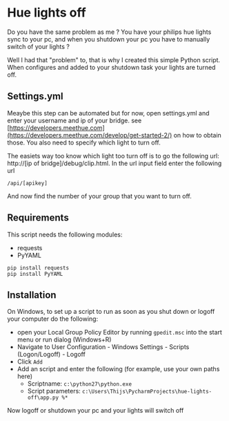# Hue lights off
Do you have the same problem as me ? You have your philips hue lights sync to your pc, 
and when you shutdown your pc you have to manually switch of your lights ? 

Well I had that "problem" to, that is why I created this simple Python script. When configures and added to your shutdown task your lights are turned off.

## Settings.yml

Meaybe this step can be automated but for now, open settings.yml and enter your username and ip of your bridge. see [https://developers.meethue.com](https://developers.meethue.com/develop/get-started-2/) on how to obtain those. You also need to specify which light to turn off. 

The easiets way too know which light too turn off is to go the following url: http://[ip of bridge]/debug/clip.html.
In the url input field enter the following url 


```
/api/[apikey]
```

And now find the number of your group that you want to turn off.

## Requirements 

This script needs the following modules:
- requests
- PyYAML

```
pip install requests
pip install PyYAML
```

## Installation

On Windows, to set up a script to run as soon as you shut down or logoff your computer do the following:


- open your Local Group Policy Editor by running ```gpedit.msc``` into the start menu or run dialog (Windows+R)
- Navigate to User Configuration - Windows Settings - Scripts (Logon/Logoff) - Logoff
- Click ```Add```
- Add an script and enter the following (for example, use your own paths here)
    - Scriptname: ```c:\python27\python.exe```
    - Script parameters: ```c:\Users\Thijs\PycharmProjects\hue-lights-off\app.py %*```


Now logoff or shutdown your pc and your lights will switch off
